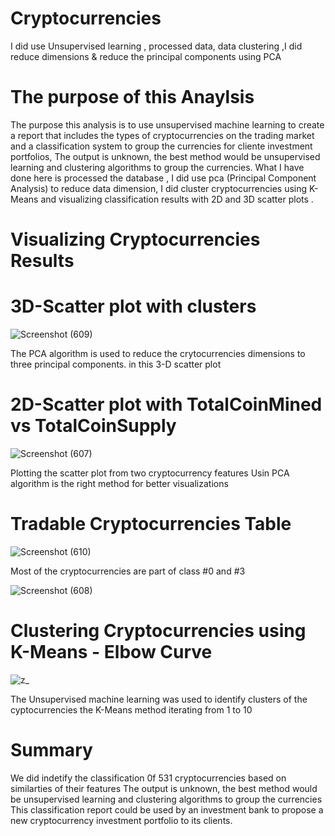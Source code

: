 # Cryptocurrencies
I did use Unsupervised learning , processed  data, data clustering ,I did reduce dimensions & reduce the principal components using PCA






# The purpose of this Anaylsis

The purpose this analysis is to use unsupervised machine learning to create a report that includes the types of cryptocurrencies on the trading market and a classification system to group the currencies for cliente investment portfolios, The output is unknown, the best method would be unsupervised learning and clustering algorithms to group the currencies.
What I have done here is  processed the database , I did use pca (Principal Component Analysis) to reduce data dimension, I did cluster cryptocurrencies using K-Means and visualizing classification results with 2D and 3D scatter plots .




# Visualizing Cryptocurrencies Results



# 3D-Scatter plot with clusters

![Screenshot (609)](https://user-images.githubusercontent.com/82621077/131266182-b02dbb01-b25f-48ea-ae27-52c6c2202054.png)

The PCA algorithm is used to reduce the crytocurrencies dimensions to three principal components. in this 3-D scatter plot 



# 2D-Scatter plot with TotalCoinMined vs TotalCoinSupply


![Screenshot (607)](https://user-images.githubusercontent.com/82621077/131266310-e152d8f8-f8b0-4138-a80f-505d3c64ee37.png)

Plotting the scatter plot from two cryptocurrency features Usin PCA algorithm is the right method for better visualizations 


# Tradable Cryptocurrencies Table


![Screenshot (610)](https://user-images.githubusercontent.com/82621077/131266393-62dc9128-2b68-4d56-8c8c-307402c8050c.png)

Most of the cryptocurrencies are part of class #0 and #3






![Screenshot (608)](https://user-images.githubusercontent.com/82621077/131266097-84390fad-d894-4372-98f7-e99df93d0a92.png)


# Clustering Cryptocurrencies using K-Means - Elbow Curve

![z_](https://user-images.githubusercontent.com/82621077/131266556-cd9741cd-2cef-4772-a8e5-12484be5b693.png)

The Unsupervised machine learning was used to identify clusters of the cyptocurrencies the K-Means method iterating from 1 to 10



# Summary

We did indetify  the classification 0f 531 cryptocurrencies based on similarties of their features The output is unknown, the best method would be unsupervised learning and clustering algorithms to group the currencies
This classification report could be used by an investment bank to propose a new cryptocurrency investment portfolio to its clients.
